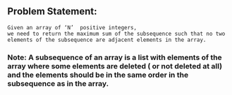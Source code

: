 ## Problem Statement:

```
Given an array of ‘N’  positive integers,
we need to return the maximum sum of the subsequence such that no two elements of the subsequence are adjacent elements in the array.
```

### Note: A subsequence of an array is a list with elements of the array where some elements are deleted ( or not deleted at all) and the elements should be in the same order in the subsequence as in the array.
